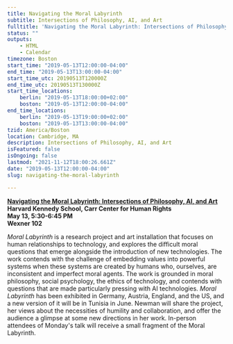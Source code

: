 ```yaml
---
title: Navigating the Moral Labyrinth
subtitle: Intersections of Philosophy, AI, and Art
fulltitle: 'Navigating the Moral Labyrinth: Intersections of Philosophy, AI, and Art'
status: ""
outputs:
    - HTML
    - Calendar
timezone: Boston
start_time: "2019-05-13T12:00:00-04:00"
end_time: "2019-05-13T13:00:00-04:00"
start_time_utc: 20190513T120000Z
end_time_utc: 20190513T130000Z
start_time_locations:
    berlin: "2019-05-13T18:00:00+02:00"
    boston: "2019-05-13T12:00:00-04:00"
end_time_locations:
    berlin: "2019-05-13T19:00:00+02:00"
    boston: "2019-05-13T13:00:00-04:00"
tzid: America/Boston
location: Cambridge, MA
description: Intersections of Philosophy, AI, and Art
isFeatured: false
isOngoing: false
lastmod: "2021-11-12T18:00:26.661Z"
date: "2019-05-13T12:00:00-04:00"
slug: navigating-the-moral-labyrinth

---
```

**[Navigating the Moral Labyrinth: Intersections of Philosophy, AI, and Art](https://carrcenter.hks.harvard.edu/event/towards-life-30-ethics-and-technology-21st-century-sarah-newman-fellow-berkman-klein?admin_panel=1&delta=0)<br />
Harvard Kennedy School, Carr Center for Human Rights<br />
May 13, 5:30-6:45 PM<br />
Wexner 102**

*Moral Labyrinth* is a research project and art installation that focuses on human relationships to technology, and explores the difficult moral questions that emerge alongside the introduction of new technologies. The work contends with the challenge of embedding values into powerful systems when these systems are created by humans who, ourselves, are inconsistent and imperfect moral agents. The work is grounded in moral philosophy, social psychology, the ethics of technology, and contends with questions that are made particularly pressing with AI technologies. *Moral Labyrinth* has been exhibited in Germany, Austria, England, and the US, and a new version of it will be in Tunisia in June. Newman will share the project, her views about the necessities of humility and collaboration, and offer the audience a glimpse at some new directions in her work. In-person attendees of Monday's talk will receive a small fragment of the Moral Labyrinth.